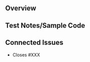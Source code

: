 
## Overview
<!--- What was done in the source branch -->
<!--- (i.e. bugfixes, feature additions, etc.) -->

## Test Notes/Sample Code
<!--- Notes about testing or code to reproduce new functionality --->

## Connected Issues
<!--- Links to issues, using "Closes #NNN" if the issue is closed via PR --->

- Closes #XXX
